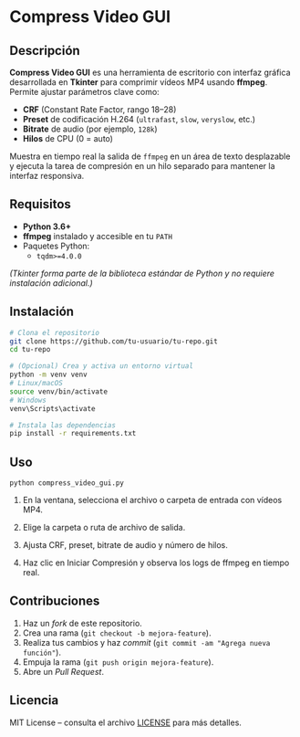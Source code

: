 # Compress Video GUI

## Descripción

**Compress Video GUI** es una herramienta de escritorio con interfaz gráfica desarrollada en **Tkinter** para comprimir vídeos MP4 usando **ffmpeg**. Permite ajustar parámetros clave como:

- **CRF** (Constant Rate Factor, rango 18–28)  
- **Preset** de codificación H.264 (`ultrafast`, `slow`, `veryslow`, etc.)  
- **Bitrate** de audio (por ejemplo, `128k`)  
- **Hilos** de CPU (0 = auto)

Muestra en tiempo real la salida de `ffmpeg` en un área de texto desplazable y ejecuta la tarea de compresión en un hilo separado para mantener la interfaz responsiva.

## Requisitos

- **Python 3.6+**  
- **ffmpeg** instalado y accesible en tu `PATH`  
- Paquetes Python:
  - `tqdm>=4.0.0`

*(Tkinter forma parte de la biblioteca estándar de Python y no requiere instalación adicional.)*

## Instalación

```bash
# Clona el repositorio
git clone https://github.com/tu-usuario/tu-repo.git
cd tu-repo

# (Opcional) Crea y activa un entorno virtual
python -m venv venv
# Linux/macOS
source venv/bin/activate
# Windows
venv\Scripts\activate

# Instala las dependencias
pip install -r requirements.txt
```

## Uso
```
python compress_video_gui.py
```

1. En la ventana, selecciona el archivo o carpeta de entrada con vídeos MP4.

2. Elige la carpeta o ruta de archivo de salida.

3. Ajusta CRF, preset, bitrate de audio y número de hilos.

4. Haz clic en Iniciar Compresión y observa los logs de ffmpeg en tiempo real.

## Contribuciones

1. Haz un _fork_ de este repositorio.  
2. Crea una rama (`git checkout -b mejora-feature`).  
3. Realiza tus cambios y haz _commit_ (`git commit -am "Agrega nueva función"`).  
4. Empuja la rama (`git push origin mejora-feature`).  
5. Abre un _Pull Request_.

## Licencia

MIT License – consulta el archivo [LICENSE](LICENSE) para más detalles.